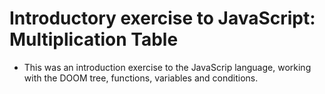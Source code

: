 # **Introductory exercise to JavaScript: Multiplication Table**

- This was an introduction exercise to the JavaScrip language, working with the DOOM tree, functions, variables and conditions.